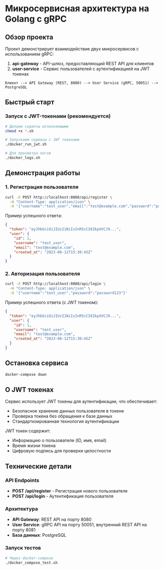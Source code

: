 # Микросервисная архитектура на Golang с gRPC

## Обзор проекта

Проект демонстрирует взаимодействие двух микросервисов с использованием gRPC:

1. **api-gateway** - API-шлюз, предоставляющий REST API для клиентов
2. **user-service** - Сервис пользователей с аутентификацией на JWT токенах

```
Клиент --> API Gateway (REST, 8080) --> User Service (gRPC, 50051) --> PostgreSQL
```

## Быстрый старт

### Запуск с JWT-токенами (рекомендуется)

```bash
# Делаем скрипты исполняемыми
chmod +x *.sh

# Запускаем сервисы с JWT токенами
./docker_run_jwt.sh

# Для просмотра логов
./docker_logs.sh
```

## Демонстрация работы

### 1. Регистрация пользователя

```bash
curl -X POST http://localhost:8080/api/register \
  -H "Content-Type: application/json" \
  -d '{"username":"test_user","email":"test@example.com","password":"password123"}'
```

Пример успешного ответа:
```json
{
  "token": "eyJhbGciOiJIUzI1NiIsInR5cCI6IkpXVCJ9...",
  "user": {
    "id": 1,
    "username": "test_user",
    "email": "test@example.com",
    "created_at": "2023-06-12T15:30:45Z"
  }
}
```

### 2. Авторизация пользователя

```bash
curl -X POST http://localhost:8080/api/login \
  -H "Content-Type: application/json" \
  -d '{"username":"test_user","password":"password123"}'
```

Пример успешного ответа (c JWT токеном):
```json
{
  "token": "eyJhbGciOiJIUzI1NiIsInR5cCI6IkpXVCJ9...",
  "user": {
    "id": 1,
    "username": "test_user",
    "email": "test@example.com",
    "created_at": "2023-06-12T15:30:45Z"
  }
}
```

## Остановка сервиса

```bash
docker-compose down
```

## О JWT токенах

Сервис использует JWT токены для аутентификации, что обеспечивает:
- Безопасное хранение данных пользователя в токене
- Проверка токена без обращения к базе данных
- Стандартизированная технология аутентификации

JWT токен содержит:
- Информацию о пользователе (ID, имя, email)
- Время жизни токена
- Цифровую подпись для проверки целостности

## Технические детали

### API Endpoints

- **POST /api/register** - Регистрация нового пользователя
- **POST /api/login** - Аутентификация пользователя

### Архитектура

- **API Gateway**: REST API на порту 8080
- **User Service**: gRPC API на порту 50051, внутренний REST API на порту 8081
- **База данных**: PostgreSQL

### Запуск тестов

```bash
# Через docker-compose
./docker_compose_test.sh
```